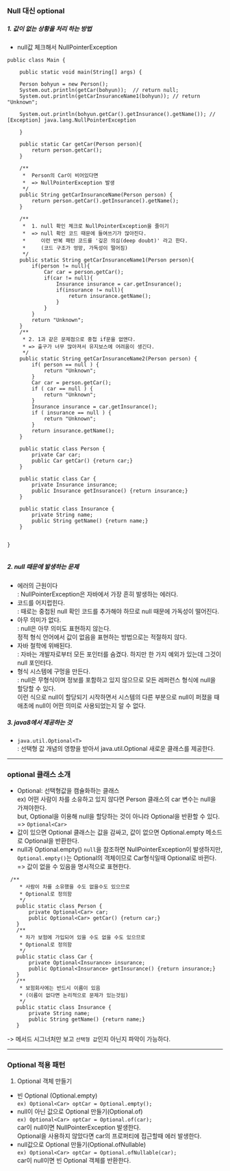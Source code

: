 ### Null 대신 optional

##### 1. 값이 없는 상황을 처리 하는 방법  
- null값 체크해서 NullPointerException  

```  
public class Main {
	 
	public static void main(String[] args) {
		
	Person bohyun = new Person(); 
	System.out.println(getCar(bohyun));  // return null;
	System.out.println(getCarInsuranceName1(bohyun)); // return "Unknown";
	
	System.out.println(bohyun.getCar().getInsurance().getName()); // [Exception] java.lang.NullPointerException
		
	}
	
	public static Car getCar(Person person){
		return person.getCar();
	}
	
	/**
	 *  Person의 Car이 비어있다면
	 *  => NullPointerException 발생
	 */
	public String getCarInsuranceName(Person person) {
		return person.getCar().getInsurance().getName();
	}
	
	/**
	 *  1. null 확인 체크로 NullPointerException을 줄이기  
	 *  => null 확인 코드 때문에 들여쓰기가 많아진다.
	 *     이런 반복 패턴 코드를 '깊은 의심(deep doubt)' 라고 한다.
	 *     (코드 구조가 엉망, 가독성이 떨어짐)
	 */
	public static String getCarInsuranceName1(Person person){
		if(person != null){
			Car car = person.getCar();
			if(car != null){
				Insurance insurance = car.getInsurance();
				if(insurance != null){
					return insurance.getName();
				}		
			}
		}
		return "Unknown";
	}
	/**
	 * 2. 1과 같은 문제점으로 중첩 if문을 없앤다.
	 * => 출구가 너무 많아져서 유지보스에 어려움이 생긴다.
	 */
	public static String getCarInsuranceName2(Person person) {
		if( person == null ) {
			return "Unknown";
		}
		Car car = person.getCar();
		if ( car == null ) {
			return "Unknown";
		}
		Insurance insurance = car.getInsurance();
		if ( insurance == null ) {
			return "Unknown";
		}
		return insurance.getName();
	}

	public static class Person {
		private Car car;
		public Car getCar() {return car;}
	}
	
	public static class Car {
		private Insurance insurance;
		public Insurance getInsurance() {return insurance;}
	}
	
	public static class Insurance {
		private String name;
		public String getName() {return name;}
	}

	
}


```  
  
##### 2. null 때문에 발생하는 문제
 - 에러의 근원이다  
  : NullPointerException은 자바에서 가장 흔히 발생하는 에러다.  
 - 코드를 어지럽힌다.  
  : 때로는 중첩된 null 확인 코드를 추가해야 하므로 null 때문에 가독성이 떨어진다.  
 - 아무 의미가 없다.  
  : null은 아무 의미도 표현하지 않는다.   
   정적 형식 언어에서 값이 없음을 표현하는 방법으로는 적절하지 않다.  
 - 자바 철학에 위배된다.  
  : 자바는 개발자로부터 모든 포인터를 숨겼다. 하지만 한 가지 예외가 있는데 그것이 null 포인터다.  
 - 형식 시스템에 구멍을 만든다.  
  : null은 무형식이며 정보를 포함하고 있지 않으므로 모든 레퍼런스 형식에 null을 할당할 수 있다.  
    이런 식으로 null이 할당되기 시작하면서 시스템의 다른 부분으로 null이 퍼졌을 때 애초에 null이 어떤 의미로 사용되었는지 알 수 없다.  

##### 3. java8에서 제공하는 것
- `java.util.Optional<T>`  
: 선택형 값 개념의 영향을 받아서 java.util.Optional<T> 새로운 클래스를 제공한다.  

-------------------------------------------------------------------------------------------------------------
### optional 클래스 소개  
- Optional: 선택형값을 캠슐화하는 클래스  
 ex) 어떤 사람이 차를 소유하고 있지 않다면 Person 클래스의 car 변수는 null을 가져야한다.  
    but, Optional을 이용해 null을 할당하는 것이 아니라 Optional을 반환할 수 있다. => `Optional<Car> ` 
- 값이 있으면 Optional 클래스는 값을 감싸고, 값이 없으면 Optional.empty 메소드로 Optional을 반환한다.
- null과 Optional.empty() 
 `null`을 참조하면 NullPointerException이 발생하지만,  
 `Optional.empty()`는 Optional의 객체이므로 Car형식일때 Optional<Car>로 바뀐다. => 값이 없을 수 있음을 명시적으로 표현한다.  
   
 ```    
  /**
	 * 사람이 차를 소유했을 수도 없을수도 있으므로
	 * Optional로 정의함
	 */
	public static class Person {
		private Optional<Car> car;
		public Optional<Car> getCar() {return car;}
	}
	/**
	 * 차가 보험에 가입되어 있을 수도 없을 수도 있으므로 
	 * Optional로 정의함
	 */
	public static class Car {
		private Optional<Insurance> insurance;
		public Optional<Insurance> getInsurance() {return insurance;}
	}
	/**
	 * 보험회사에는 반드시 이름이 있음  
	 * (이름이 없다면 논리적으로 문제가 있는것임)
	 */
	public static class Insurance {
		private String name;
		public String getName() {return name;}
	}
 ```  
 
 -> 메서드 시그너처만 보고 `선택형 값`인지 아닌지 파악이 가능하다.  
 
 ---------------------------------------------------------------------------------------------------------------------  
  
 ### Optional 적용 패턴  
 1. Optional 객체 만들기  
 - 빈 Optional (Optional.empty)  
 `ex) Optional<Car> optCar = Optional.empty();`  
 - null이 아닌 값으로 Optional 만들기(Optional.of)  
 `ex) Optional<Car> optCar = Optional.of(car);`  
 car이 null이면 NullPointerException 발생한다.  
 Optional을 사용하지 않았다면 car의 프로퍼티에 접근할때 에러 발생한다.  
 - null값으로 Optional 만들기(Optional.ofNullable)    
 `ex) Optional<Car> optCar = Optional.ofNullable(car);`  
 car이 null이면 빈 Optional 객체를 반환한다.  
 
 
 



